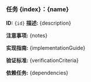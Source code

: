 ### 任务 {index}：{name}

**ID:** `{id}`
**描述:** {description}

**注意事项:** {notes}

**实现指南:** {implementationGuide}

**验证标准:** {verificationCriteria}

**依赖任务:** {dependencies}
